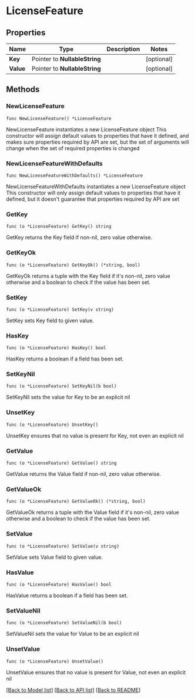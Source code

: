 # LicenseFeature

## Properties

Name | Type | Description | Notes
------------ | ------------- | ------------- | -------------
**Key** | Pointer to **NullableString** |  | [optional] 
**Value** | Pointer to **NullableString** |  | [optional] 

## Methods

### NewLicenseFeature

`func NewLicenseFeature() *LicenseFeature`

NewLicenseFeature instantiates a new LicenseFeature object
This constructor will assign default values to properties that have it defined,
and makes sure properties required by API are set, but the set of arguments
will change when the set of required properties is changed

### NewLicenseFeatureWithDefaults

`func NewLicenseFeatureWithDefaults() *LicenseFeature`

NewLicenseFeatureWithDefaults instantiates a new LicenseFeature object
This constructor will only assign default values to properties that have it defined,
but it doesn't guarantee that properties required by API are set

### GetKey

`func (o *LicenseFeature) GetKey() string`

GetKey returns the Key field if non-nil, zero value otherwise.

### GetKeyOk

`func (o *LicenseFeature) GetKeyOk() (*string, bool)`

GetKeyOk returns a tuple with the Key field if it's non-nil, zero value otherwise
and a boolean to check if the value has been set.

### SetKey

`func (o *LicenseFeature) SetKey(v string)`

SetKey sets Key field to given value.

### HasKey

`func (o *LicenseFeature) HasKey() bool`

HasKey returns a boolean if a field has been set.

### SetKeyNil

`func (o *LicenseFeature) SetKeyNil(b bool)`

 SetKeyNil sets the value for Key to be an explicit nil

### UnsetKey
`func (o *LicenseFeature) UnsetKey()`

UnsetKey ensures that no value is present for Key, not even an explicit nil
### GetValue

`func (o *LicenseFeature) GetValue() string`

GetValue returns the Value field if non-nil, zero value otherwise.

### GetValueOk

`func (o *LicenseFeature) GetValueOk() (*string, bool)`

GetValueOk returns a tuple with the Value field if it's non-nil, zero value otherwise
and a boolean to check if the value has been set.

### SetValue

`func (o *LicenseFeature) SetValue(v string)`

SetValue sets Value field to given value.

### HasValue

`func (o *LicenseFeature) HasValue() bool`

HasValue returns a boolean if a field has been set.

### SetValueNil

`func (o *LicenseFeature) SetValueNil(b bool)`

 SetValueNil sets the value for Value to be an explicit nil

### UnsetValue
`func (o *LicenseFeature) UnsetValue()`

UnsetValue ensures that no value is present for Value, not even an explicit nil

[[Back to Model list]](../README.md#documentation-for-models) [[Back to API list]](../README.md#documentation-for-api-endpoints) [[Back to README]](../README.md)



